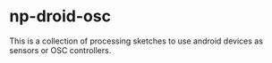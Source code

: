 np-droid-osc
==============
This is a collection of processing sketches to use android devices as sensors or OSC controllers.
